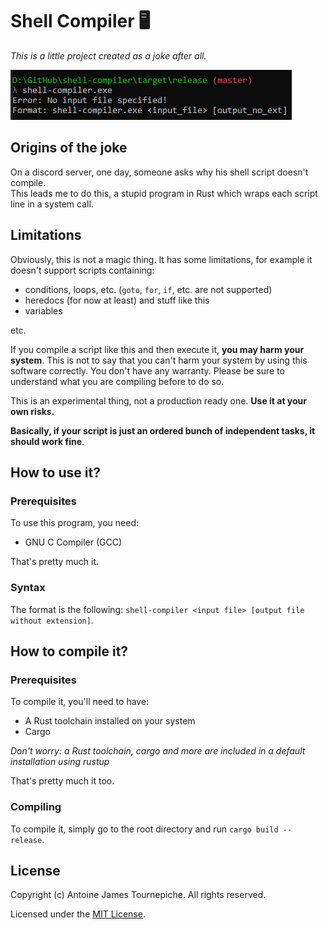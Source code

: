 # Shell Compiler 🖥️

*This is a little project created as a joke after all.*

![Console screenshot](.images/format.png)

## Origins of the joke
On a discord server, one day, someone asks why his shell script doesn't compile. \
This leads me to do this, a stupid program in Rust which wraps each script line in a system call.

## Limitations
Obviously, this is not a magic thing. It has some limitations, for example it doesn't support scripts containing:
- conditions, loops, etc. (`goto`, `for`, `if`, etc. are not supported)
- heredocs (for now at least) and stuff like this
- variables

etc.

If you compile a script like this and then execute it, **you may harm your system**.
This is not to say that you can't harm your system by using this software correctly. You don't have any warranty. 
Please be sure to understand what you are compiling before to do so. 

This is an experimental thing, not a production ready one. **Use it at your own risks.**

**Basically, if your script is just an ordered bunch of independent tasks, it should work fine**.

## How to use it?
### Prerequisites
To use this program, you need:
- GNU C Compiler (GCC)

That's pretty much it.

### Syntax
The format is the following: `shell-compiler <input file> [output file without extension]`.

## How to compile it?
### Prerequisites
To compile it, you'll need to have:
- A Rust toolchain installed on your system
- Cargo 

*Don't worry: a Rust toolchain, cargo and more are included in a default installation using rustup*

That's pretty much it too.

### Compiling
To compile it, simply go to the root directory and run `cargo build --release`.

## License
Copyright (c) Antoine James Tournepiche. All rights reserved.

Licensed under the [MIT License](LICENSE).
